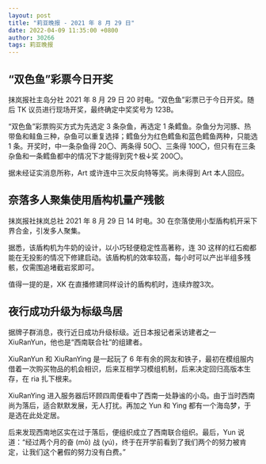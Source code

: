 ```yaml
---
layout: post
title: "莉亚晚报 - 2021 年 8 月 29 日"
date: 2022-04-09 11:35:00 +0800
author: 30266
tags: 莉亚晚报
---
```



## “双色鱼”彩票今日开奖
抹岚报社主岛分社 2021 年 8 月 29 日 20 时电。“双色鱼”彩票已于今日开奖。随后 TK 议员进行现场开奖，最终确定中奖奖号为 123B。

“双色鱼”彩票购买方式为先选定 3 条杂鱼，再选定 1 条鳕鱼。杂鱼分为河豚、热带鱼和鲑鱼三种，杂鱼可以重复选择；鳕鱼分为红色鳕鱼和蓝色鳕鱼两种，只能选 1 条。开奖时，中一条杂鱼得 20〇、两条得 50〇、三条得 100〇，但只有在三条杂鱼和一条鳕鱼都中的情况下才能得到究↑极↓奖 200〇。

据未经证实消息所称，Art 或许连中三次反向特等奖。尚未得到 Art 本人回应。

## 奈落多人聚集使用盾构机量产残骸
抹岚报社抹岚总社 2021 年 8 月 29 日 14 时电。30 在奈落使用小型盾构机开采下界合金，引发多人聚集。

据悉，该盾构机为牛奶的设计，以小巧轻便稳定性高著称，连 30 这样的红石痴都能在无投影的情况下修建启动。该盾构机的效率较高，每小时可以产出半组多残骸，仅需围追堵截岩浆即可。

值得一提的是，XK 在直播修建同样设计的盾构机时，连续炸膛3次。

## 夜行成功升级为标级鸟居
据牌子群消息，夜行近日成功升级标级。近日本报记者采访建者之一 XiuRanYun，他也是“西南联合社”的组建者。

XiuRanYun 和 XiuRanYing 是一起玩了 6 年有余的网友和铁子，最初在模组服内借着一次购买物品的机会相识，后来互相学习模组机制，后来决定回归高版本生存，在 ria 扎下根来。

XiuRanYing 进入服务器后环顾四周便看中了西南一处静谧的小岛。由于当时西南尚为落后，适合默默发展，无人打扰。再加之 Yun 和 Ying 都有一个海岛梦，于是选在此处定居。

后来发现西南地区实在过于落后，便组织成立了西南联合组织。最后，Yun 说道：“经过两个月的奋 (mō) 战 (yú)，终于在开学前看到了我们两个的努力被肯定，让我们这个暑假的努力没有白费。”